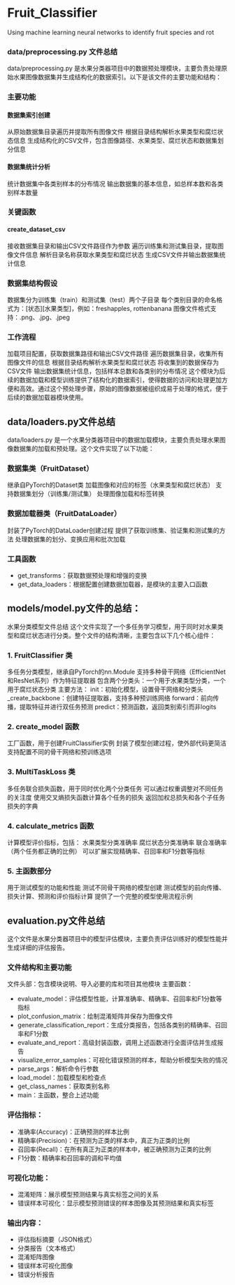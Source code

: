 # Fruit_Classifier
Using machine learning neural networks to identify fruit species and rot

### data/preprocessing.py 文件总结
data/preprocessing.py 是水果分类器项目中的数据预处理模块，主要负责处理原始水果图像数据集并生成结构化的数据索引。以下是该文件的主要功能和结构：

### 主要功能
#### 数据集索引创建
从原始数据集目录遍历并提取所有图像文件
根据目录结构解析水果类型和腐烂状态信息
生成结构化的CSV文件，包含图像路径、水果类型、腐烂状态和数据集划分信息
#### 数据集统计分析
统计数据集中各类别样本的分布情况
输出数据集的基本信息，如总样本数和各类别样本数量
### 关键函数
#### create_dataset_csv
接收数据集目录和输出CSV文件路径作为参数
遍历训练集和测试集目录，提取图像文件信息
解析目录名称获取水果类型和腐烂状态
生成CSV文件并输出数据集统计信息
### 数据集结构假设
数据集分为训练集（train）和测试集（test）两个子目录
每个类别目录的命名格式为：[状态][水果类型]，例如：freshapples, rottenbanana
图像文件格式支持：.png、.jpg、.jpeg
### 工作流程
加载项目配置，获取数据集路径和输出CSV文件路径
遍历数据集目录，收集所有图像文件的信息
根据目录结构解析水果类型和腐烂状态
将收集到的数据保存为CSV文件
输出数据集统计信息，包括样本总数和各类别的分布情况
这个模块为后续的数据加载和模型训练提供了结构化的数据索引，使得数据的访问和处理更加方便和高效。通过这个预处理步骤，原始的图像数据被组织成易于处理的格式，便于后续的数据加载器模块使用。

## data/loaders.py文件总结
data/loaders.py 是一个水果分类器项目中的数据加载模块，主要负责处理水果图像数据集的加载和预处理。这个文件实现了以下功能：

### 数据集类（FruitDataset）
继承自PyTorch的Dataset类
加载图像和对应的标签（水果类型和腐烂状态）
支持数据集划分（训练集/测试集）
处理图像加载和标签转换

### 数据加载器类（FruitDataLoader）
封装了PyTorch的DataLoader创建过程
提供了获取训练集、验证集和测试集的方法
处理数据集的划分、变换应用和批次加载

### 工具函数
- get_transforms：获取数据预处理和增强的变换
- get_data_loaders：根据配置创建数据加载器，是模块的主要入口函数

## models/model.py文件的总结：

水果分类模型文件总结
这个文件实现了一个多任务学习模型，用于同时对水果类型和腐烂状态进行分类。整个文件的结构清晰，主要包含以下几个核心组件：

### 1. FruitClassifier 类
多任务分类模型，继承自PyTorch的nn.Module
支持多种骨干网络（EfficientNet和ResNet系列）作为特征提取器
包含两个分类头：一个用于水果类型分类，一个用于腐烂状态分类
主要方法：
init：初始化模型，设置骨干网络和分类头
_create_backbone：创建特征提取器，支持多种预训练网络
forward：前向传播，提取特征并进行双任务预测
predict：预测函数，返回类别索引而非logits

### 2. create_model 函数
工厂函数，用于创建FruitClassifier实例
封装了模型创建过程，使外部代码更简洁
支持配置不同的骨干网络和预训练选项

### 3. MultiTaskLoss 类
多任务联合损失函数，用于同时优化两个分类任务
可以通过权重调整对不同任务的关注度
使用交叉熵损失函数计算各个任务的损失
返回加权总损失和各个子任务损失的字典

### 4. calculate_metrics 函数
计算模型评价指标，包括：
水果类型分类准确率
腐烂状态分类准确率
联合准确率（两个任务都正确的比例）
可以扩展实现精确率、召回率和F1分数等指标

### 5. 主函数部分
用于测试模型的功能和性能
测试不同骨干网络的模型创建
测试模型的前向传播、损失计算、预测和评价指标计算
提供了一个完整的模型使用流程示例

## evaluation.py文件总结
这个文件是水果分类器项目中的模型评估模块，主要负责评估训练好的模型性能并生成详细的评估报告。

### 文件结构和主要功能
文件头部：包含模块说明、导入必要的库和项目其他模块
主要函数：
- evaluate_model：评估模型性能，计算准确率、精确率、召回率和F1分数等指标
- plot_confusion_matrix：绘制混淆矩阵并保存为图像文件
- generate_classification_report：生成分类报告，包括各类别的精确率、召回率和F1分数
- evaluate_and_report：高级封装函数，调用上述函数进行全面评估并生成报告
- visualize_error_samples：可视化错误预测的样本，帮助分析模型失败的情况
- parse_args：解析命令行参数
- load_model：加载模型和检查点
- get_class_names：获取类别名称
- main：主函数，整合上述功能
### 评估指标：
- 准确率(Accuracy)：正确预测的样本比例
- 精确率(Precision)：在预测为正类的样本中，真正为正类的比例
- 召回率(Recall)：在所有真正为正类的样本中，被正确预测为正类的比例
- F1分数：精确率和召回率的调和平均值
### 可视化功能：
- 混淆矩阵：展示模型预测结果与真实标签之间的关系
- 错误样本可视化：显示模型预测错误的样本图像及其预测结果和真实标签
### 输出内容：
- 评估指标摘要（JSON格式）
- 分类报告（文本格式）
- 混淆矩阵图像
- 错误样本可视化图像
- 错误分析报告